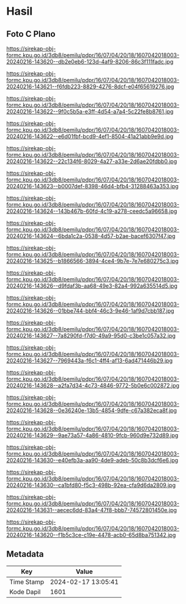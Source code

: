# Hasil

## Foto C Plano

https://sirekap-obj-formc.kpu.go.id/3db8/pemilu/pdpr/16/07/04/20/18/1607042018003-20240216-143620--db2e0eb6-123d-4af9-8206-86c3f111fadc.jpg

https://sirekap-obj-formc.kpu.go.id/3db8/pemilu/pdpr/16/07/04/20/18/1607042018003-20240216-143621--f6fdb223-8829-4276-8dcf-e04f65619276.jpg

https://sirekap-obj-formc.kpu.go.id/3db8/pemilu/pdpr/16/07/04/20/18/1607042018003-20240216-143622--9f0c5b5a-e3ff-4d54-a7a4-5c22fe8b8761.jpg

https://sirekap-obj-formc.kpu.go.id/3db8/pemilu/pdpr/16/07/04/20/18/1607042018003-20240216-143622--e6d01fbf-bcd9-4ef1-8504-41a21abb9e9d.jpg

https://sirekap-obj-formc.kpu.go.id/3db8/pemilu/pdpr/16/07/04/20/18/1607042018003-20240216-143622--22c134f6-8029-4a27-a33e-2d6ae20fdbb0.jpg

https://sirekap-obj-formc.kpu.go.id/3db8/pemilu/pdpr/16/07/04/20/18/1607042018003-20240216-143623--b0007def-8398-46d4-bfb4-31288463a353.jpg

https://sirekap-obj-formc.kpu.go.id/3db8/pemilu/pdpr/16/07/04/20/18/1607042018003-20240216-143624--143b467b-60fd-4c19-a278-ceedc5a96658.jpg

https://sirekap-obj-formc.kpu.go.id/3db8/pemilu/pdpr/16/07/04/20/18/1607042018003-20240216-143624--6bda1c2a-0538-4d57-b2ae-bacef6307f47.jpg

https://sirekap-obj-formc.kpu.go.id/3db8/pemilu/pdpr/16/07/04/20/18/1607042018003-20240216-143625--b1866566-3894-4ce4-9b7e-7e7e680275c3.jpg

https://sirekap-obj-formc.kpu.go.id/3db8/pemilu/pdpr/16/07/04/20/18/1607042018003-20240216-143626--d9fdaf3b-aa68-49e3-82a4-992a635514d5.jpg

https://sirekap-obj-formc.kpu.go.id/3db8/pemilu/pdpr/16/07/04/20/18/1607042018003-20240216-143626--01bbe744-bbf4-46c3-9e46-1af9d7cbb187.jpg

https://sirekap-obj-formc.kpu.go.id/3db8/pemilu/pdpr/16/07/04/20/18/1607042018003-20240216-143627--7a8290fd-f7d0-49a9-95d0-c3be1c057a32.jpg

https://sirekap-obj-formc.kpu.go.id/3db8/pemilu/pdpr/16/07/04/20/18/1607042018003-20240216-143627--7969443a-f6c1-4ff4-af13-6ad471446b29.jpg

https://sirekap-obj-formc.kpu.go.id/3db8/pemilu/pdpr/16/07/04/20/18/1607042018003-20240216-143628--a2fa7d34-4c73-4846-9772-5b0e6c002872.jpg

https://sirekap-obj-formc.kpu.go.id/3db8/pemilu/pdpr/16/07/04/20/18/1607042018003-20240216-143628--0e36240e-13b5-4854-9dfe-c67a382eca8f.jpg

https://sirekap-obj-formc.kpu.go.id/3db8/pemilu/pdpr/16/07/04/20/18/1607042018003-20240216-143629--9ae73a57-4a86-4810-9fcb-960d9e732d89.jpg

https://sirekap-obj-formc.kpu.go.id/3db8/pemilu/pdpr/16/07/04/20/18/1607042018003-20240216-143630--e40efb3a-aa90-4de9-adeb-50c8b3dcf6e6.jpg

https://sirekap-obj-formc.kpu.go.id/3db8/pemilu/pdpr/16/07/04/20/18/1607042018003-20240216-143630--ca1bfd80-f5c3-498b-92ea-cfa9d6da2809.jpg

https://sirekap-obj-formc.kpu.go.id/3db8/pemilu/pdpr/16/07/04/20/18/1607042018003-20240216-143631--aecec6dd-83a4-47f8-bbb7-74572801450e.jpg

https://sirekap-obj-formc.kpu.go.id/3db8/pemilu/pdpr/16/07/04/20/18/1607042018003-20240216-143620--f1b5c3ce-c19e-4478-acb0-65d8ba751342.jpg


## Metadata

| Key        | Value               |
| ---------- | ------------------- |
| Time Stamp | 2024-02-17 13:05:41 |
| Kode Dapil | 1601                |




